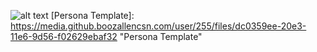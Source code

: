 ![alt text](https://media.github.boozallencsn.com/user/255/files/dc0359ee-20e3-11e6-9d56-f02629ebaf32 "Persona Template")
[Persona Template]: https://media.github.boozallencsn.com/user/255/files/dc0359ee-20e3-11e6-9d56-f02629ebaf32 "Persona Template"
